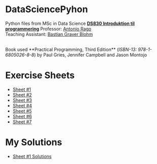 # DataSciencePyhon
Python files from MSc in Data Science 
**<a href="https://odin.sdu.dk/sitecore/index.php?a=fagbesk&id=137564&lang=da" target="_blank">DS830 Introduktion til programmering</a>**
Professor: <a href="https://portal.findresearcher.sdu.dk/en/persons/rago" target="_blank">Antonio Rago</a> <br>
Teaching Assistant: <a href="#">Bastian Graver Blohm</a> <br>

<br>
Book used **Practical Programming, Third Edition** (<i>ISBN-13: 978-1-6805026-8-8</i>) by Paul Gries, Jennifer Campbell and Jason Montojo

# Exercise Sheets
- <a href="/Exercise_Sheets/Exercise_Set_1.pdf" target="_blank">Sheet #1</a>
- <a href="/Exercise_Sheets/Exercise_Set_2.pdf" target="_blank">Sheet #2</a>
- <a href="/Exercise_Sheets/Exercise_Set_3.pdf" target="_blank">Sheet #3</a>
- <a href="/Exercise_Sheets/Exercise_Set_4.pdf" target="_blank">Sheet #4</a>
- <a href="/Exercise_Sheets/Exercise_Set_5.pdf" target="_blank">Sheet #5</a>
- <a href="/Exercise_Sheets/Exercise_Set_6.pdf" target="_blank">Sheet #6</a>
- <a href="/Exercise_Sheets/Exercise_Set_7.pdf" target="_blank">Sheet #7</a>

# My Solutions
- <a href="/Solutions/Sheet%20%231/" target="_blank">Sheet #1 Solutions</a>
